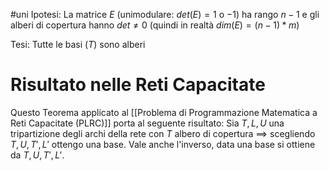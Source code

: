 #uni 
Ipotesi:
	La matrice $E$ (unimodulare: $det(E)= 1$ o $-1$) ha rango $n-1$ e gli alberi di copertura hanno $det\neq 0$  (quindi in realtà $dim(E)=(n-1)*m$)

Tesi:
	Tutte le basi ($T$) sono alberi 
# Risultato nelle Reti Capacitate
Questo Teorema applicato al [[Problema di Programmazione Matematica a Reti Capacitate (PLRC)]] porta al seguente risultato:
	Sia $T,L,U$ una tripartizione degli archi della rete con $T$ albero di copertura $\implies$ scegliendo $T,U,T',L'$ ottengo una base.
	Vale anche l'inverso, data una base si ottiene da $T,U,T',L'$.
